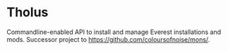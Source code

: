 # Tholus

Commandline-enabled API to install and manage Everest installations and mods.
Successor project to https://github.com/coloursofnoise/mons/.
